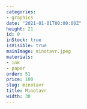 ```yaml
---
categories:
- graphics
date: "2021-01-01T00:00:00Z"
height: 21
id: 0
inStock: true
isVisible: true
mainImage: minotavr.jpeg
materials:
- ink
- paper
order: 51
price: 100
slug: minotavr
title: Minotavr
width: 30
---
```


